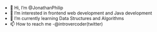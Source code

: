 - 👋 Hi, I’m @JonathanPhilip
- 👀 I’m interested in frontend web development and Java development
- 🌱 I’m currently learning Data Structures and Algorithms
- 📫 How to reach me -@introvercoder(twitter)
  
<!---
JonathanPhilip/JonathanPhilip is a ✨ special ✨ repository because its `README.md` (this file) appears on your GitHub profile.
You can click the Preview link to take a look at your changes.
--->
